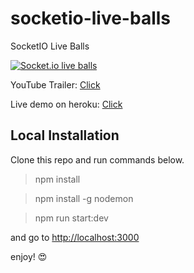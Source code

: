 # socketio-live-balls
SocketIO Live Balls

[![Socket.io live balls](https://s3.amazonaws.com/mseven-general/socketio-live-balls-github.jpg)](https://www.youtube.com/watch?v=x1ZURfr95qM)

YouTube Trailer: [Click](https://www.youtube.com/watch?v=x1ZURfr95qM)

Live demo on heroku: [Click](https://socketio-live-balls.herokuapp.com/)

## Local Installation
Clone this repo and run commands below.

> npm install

> npm install -g nodemon

> npm run start:dev

and go to [http://localhost:3000](http://localhost:3000)

enjoy! :heart_eyes:
